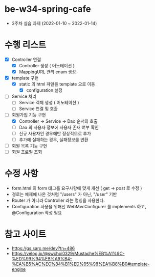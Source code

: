# be-w34-spring-cafe
- 3주차 실습 과제 (2022-01-10 ~ 2022-01-14)

# 수행 리스트
- [x] Controller 연결
  - [x] Controller 생성 ( 어노테이션 )
  - [x] MappingURL 관리 enum 생성
- [x] template 구현
  - [x] static 의 html 파일을 template 으로 이동
    - [x] configuration 설정
- [ ] Service 처리
  - [ ] Service 객체 생성 ( 어노테이션 )
  - [ ] Service 연결 및 호출
- [ ] 회원가입 기능 구현
  - [x] Controller -> Service -> Dao 순서의 호출
  - [ ] Dao 의 사용자 정보에 사용자 존재 여부 확인
  - [ ] 신규 사용자인 경우에만 정상적으로 추가
  - [ ] 추가에 실패하는 경우, 실패정보를 반환
- [ ] 회원 목록 기능 구현
- [ ] 회원 프로필 조회

# 수정 사항
- form.html 의 form 태그를 요구사항에 맞게 개선 ( get -> post 로 수정 )
- 경로는 예제에 나온 것처럼 "/users" 가 아닌, "/user" 기반
- Router 가 아니라 Controller 라는 명칭을 사용한다.
- Configuration 사용을 위해선 WebMvcConfigurer 를 implements 하고, @Configuration 작성 필요

# 참고 사이트
- https://gs.saro.me/dev?tn=486
- https://velog.io/@swchoi0329/Mustache%EB%A1%9C-%ED%99%94%EB%A9%B4-%EA%B5%AC%EC%84%B1%ED%95%98%EA%B8%B0#template-engine
